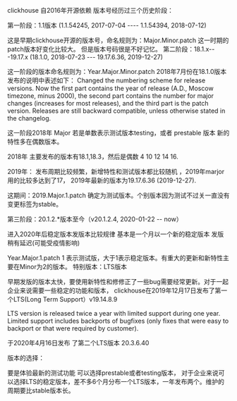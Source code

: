 clickhouse 自2016年开源依赖 版本号经历过三个历史阶段：

第一阶段：1.1版本 (1.1.54245, 2017-07-04 ---- 1.1.54394, 2018-07-12)

这是早期clickhouse开源的版本号，命名规则为：Major.Minor.patch
这一时期的patch版本好变化比较大。
但是版本号码很是不好记忆。
第二阶段：18.1.x---19.17.x (18.1.0, 2018-07-23 --- 19.17.6.36, 2019-12-27)

这一阶段的版本命名规则为：Year.Major.Minor.patch
2018年7月份在18.1.0版本发布的说明中表述如下：
Changed the numbering scheme for release versions. Now the first part contains the year of release 
(A.D., Moscow timezone, minus 2000), the second part contains the number for major changes (increases
 for most releases), and the third part is the patch version. Releases are still backward compatible,
 unless otherwise stated in the changelog.


这一阶段2018年
Major 若是单数表示测试版本testing，或者 prestable 版本
新的特性多在偶数版本。

2018年 主要发布的版本有18.1,18.3，然后是偶数 4 10 12 14 16.

2019年：
发布周期比较频繁，新增特性和测试版本都比较随机 ，2019年marjor用的比较多达到了17，
2019年最新的版本为19.17.6.36 (2019-12-27).

这期间：2019.Major.1.patch 确定为测试版本。个别版本因为测试不过关一直没有变更标签为stable。


第三阶段：20.1.2.*版本至今（v20.1.2.4, 2020-01-22 -- now）



 

进入2020年后稳定版本发版本比较规律 基本是一个月以一个新的稳定版本 发版稍有延迟(可能受疫情影响)

Year.Major.1.patch 1 表示测试版，大于1表示稳定版本。有重大的更新和新特性主要在Minor为2的版本。
特别版本：LTS版本



早期发版的版本太快，要使用新特性和修修正了一些bug需要经常更新。对于一起企业来说需要一些稳定的功能和版本，
clickhouse在2019年12月17日发布了第一个LTS(Long Term Support）v19.14.8.9


LTS version is released twice a year with limited support during one year. Limited support includes 
backports of bugfixes (only fixes that were easy to backport or that were required by customer).


于2020年4月16日发布 了第二个LTS版本 20.3.6.40

版本的选择：

要是体验最新的测试功能 可以选择prestable或者testing版本，
对于企业来说可以选择LTS的稳定版本，差不多6个月分布一个LTS版本，一年发布两个。维护的周期要比stable版本长。